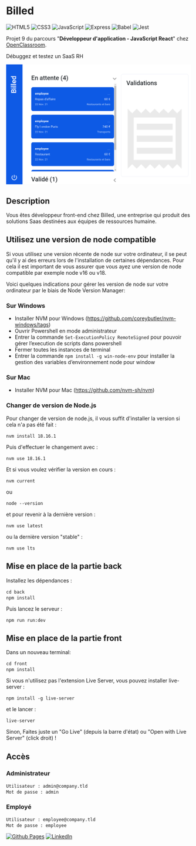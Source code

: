 # Billed

![HTML5](https://img.shields.io/badge/html5-%23E34F26.svg?style=for-the-badge&logo=html5&logoColor=white)
![CSS3](https://img.shields.io/badge/css3-%231572B6.svg?style=for-the-badge&logo=css3&logoColor=white)
![JavaScript](https://img.shields.io/badge/javascript-%23323330.svg?style=for-the-badge&logo=javascript&logoColor=%23F7DF1E)
![Express](https://img.shields.io/badge/Express.js-404D59?style=for-the-badge)
![Babel](https://img.shields.io/badge/babel-f5da55?style=for-the-badge)
![Jest](https://img.shields.io/badge/Jest-323330?style=for-the-badge&logo=Jest&logoColor=white)

Projet 9 du parcours "**Développeur d'application - JavaScript React**" chez [OpenClassroom](https://openclassrooms.com/fr/).

Débuggez et testez un SaaS RH

![Billed admin](./images/admin.png)

## Description

Vous êtes développeur front-end chez Billed, une entreprise qui produit des solutions Saas destinées aux équipes de ressources humaine.

## Utilisez une version de node compatible

Si vous utilisez une version récente de node sur votre ordinateur, il se peut qu'il y ai des erreurs lors de l'installation de certaines dépendances. Pour cela il est important de vous assurer que vous ayez une version de node compatible par exemple node v16 ou v18.

Voici quelques indications pour gérer les version de node sur votre ordinateur par le biais de Node Version Manager:

### Sur Windows

- Installer NVM pour Windows (https://github.com/coreybutler/nvm-windows/tags)
- Ouvrir Powershell en mode administrateur
- Entrer la commande `Set-ExecutionPolicy RemoteSigned` pour pouvoir gérer l’execution de scripts dans powershell
- Fermer toutes les instances de terminal
- Entrer la commande `npm install -g win-node-env` pour installer la gestion des variables d’environnement node pour window

### Sur Mac

- Installer NVM pour Mac (https://github.com/nvm-sh/nvm)

### Changer de version de Node.js

Pour changer de version de node.js, il vous suffit d'installer la version si cela n'a pas été fait :

```
nvm install 18.16.1
```

Puis d'effectuer le changement avec :

```
nvm use 18.16.1
```

Et si vous voulez vérifier la version en cours :

```
nvm current
```

ou

```
node --version
```

et pour revenir à la dernière version :

```
nvm use latest
```

ou la dernière version "stable" :

```
nvm use lts
```

## Mise en place de la partie back

Installez les dépendances :

```
cd back
npm install
```

Puis lancez le serveur :

```
npm run run:dev
```

## Mise en place de la partie front

Dans un nouveau terminal:

```
cd front
npm install
```

Si vous n'utilisez pas l'extension Live Server, vous pouvez installer live-server :

```
npm install -g live-server
```

et le lancer :

```
live-server
```

Sinon, Faites juste un "Go Live" (depuis la barre d'état) ou "Open with Live Server" (click droit) !

## Accès

### Administrateur

```
Utilisateur : admin@company.tld
Mot de passe : admin
```

### Employé

```
Utilisateur : employee@company.tld
Mot de passe : employee
```

[![Github Pages](https://img.shields.io/badge/github%20pages-121013?style=for-the-badge&logo=github&logoColor=white)](<[http://](https://github.com/code9g/)>)
[![LinkedIn](https://img.shields.io/badge/linkedin-%230077B5.svg?style=for-the-badge&logo=linkedin&logoColor=white)](https://www.linkedin.com/in/pierre-andre-henry/)
